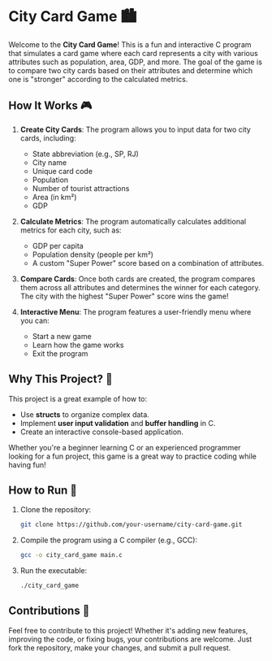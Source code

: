 # City Card Game 🏙️

Welcome to the **City Card Game**! This is a fun and interactive C program that simulates a card game where each card represents a city with various attributes such as population, area, GDP, and more. The goal of the game is to compare two city cards based on their attributes and determine which one is "stronger" according to the calculated metrics.

## How It Works 🎮

1. **Create City Cards**: The program allows you to input data for two city cards, including:
   - State abbreviation (e.g., SP, RJ)
   - City name
   - Unique card code
   - Population
   - Number of tourist attractions
   - Area (in km²)
   - GDP

2. **Calculate Metrics**: The program automatically calculates additional metrics for each city, such as:
   - GDP per capita
   - Population density (people per km²)
   - A custom "Super Power" score based on a combination of attributes.

3. **Compare Cards**: Once both cards are created, the program compares them across all attributes and determines the winner for each category. The city with the highest "Super Power" score wins the game!

4. **Interactive Menu**: The program features a user-friendly menu where you can:
   - Start a new game
   - Learn how the game works
   - Exit the program

## Why This Project? 🌟

This project is a great example of how to:
- Use **structs** to organize complex data.
- Implement **user input validation** and **buffer handling** in C.
- Create an interactive console-based application.

Whether you're a beginner learning C or an experienced programmer looking for a fun project, this game is a great way to practice coding while having fun!

## How to Run 🚀

1. Clone the repository:
   ```bash
   git clone https://github.com/your-username/city-card-game.git
2. Compile the program using a C compiler (e.g., GCC):
   ```bash
   gcc -o city_card_game main.c
3. Run the executable:
   ```bash
   ./city_card_game

## Contributions 🤝

Feel free to contribute to this project! Whether it's adding new features, improving the code, or fixing bugs, your contributions are welcome. Just fork the repository, make your changes, and submit a pull request.
